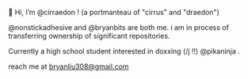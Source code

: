 👋 Hi, I’m @cirraedon ! (a portmanteau of "cirrus" and "draedon")

@nonstickadhesive and @bryanbits are both me. i am in process of transferring ownership of significant repositories.

Currently a high school student interested in doxxing (/j !!) @pikaninja .

reach me at bryanliu308@gmail.com
